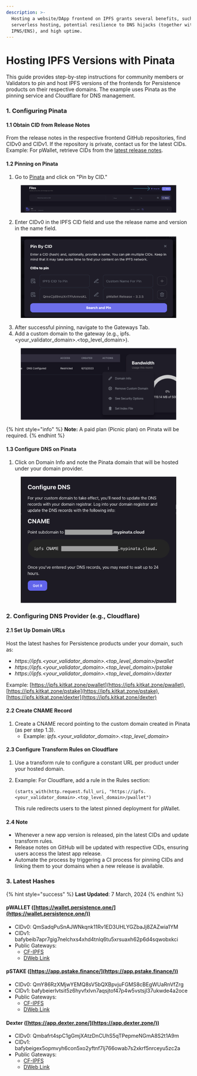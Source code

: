 ```yaml
---
description: >-
  Hosting a website/DApp frontend on IPFS grants several benefits, such as
  serverless hosting, potential resilience to DNS hijacks (together with
  IPNS/ENS), and high uptime.
---
```


# Hosting IPFS Versions with Pinata

This guide provides step-by-step instructions for community members or Validators to pin and host IPFS versions of the frontends for Persistence products on their respective domains. The example uses Pinata as the pinning service and Cloudflare for DNS management.

### 1. Configuring Pinata

#### 1.1 Obtain CID from Release Notes

From the release notes in the respective frontend GitHub repositories, find CIDv0 and CIDv1. If the repository is private, contact us for the latest CIDs. Example: For pWallet, retrieve CIDs from the [latest release notes](https://github.com/persistenceOne/persistenceWallet/releases).

#### 1.2 Pinning on Pinata

1. Go to [Pinata](https://app.pinata.cloud/pinmanager) and click on "Pin by CID."

<figure><img src="../../.gitbook/assets/image.png" alt=""><figcaption></figcaption></figure>

2. Enter CIDv0 in the IPFS CID field and use the release name and version in the name field.

<figure><img src="../../.gitbook/assets/image (1).png" alt=""><figcaption></figcaption></figure>

3. After successful pinning, navigate to the Gateways Tab.
4. Add a custom domain to the gateway (e.g., ipfs.\<your\_validator\_domain>.\<top\_level\_domain>).

<figure><img src="../../.gitbook/assets/image (2).png" alt=""><figcaption></figcaption></figure>

{% hint style="info" %}
**Note:** A paid plan (Picnic plan) on Pinata will be required.
{% endhint %}

#### 1.3 Configure DNS on Pinata

1. Click on Domain Info and note the Pinata domain that will be hosted under your domain provider.

<figure><img src="../../.gitbook/assets/image (3).png" alt=""><figcaption></figcaption></figure>

### 2. Configuring DNS Provider (e.g., Cloudflare)

#### 2.1 Set Up Domain URLs

Host the latest hashes for Persistence products under your domain, such as:

* _https://ipfs.\<your\_validator\_domain>.\<top\_level\_domain>/pwallet_
* _https://ipfs.\<your\_validator\_domain>.\<top\_level\_domain>/pstake_
* _https://ipfs.\<your\_validator\_domain>.\<top\_level\_domain>/dexter_

Example: [https://ipfs.kitkat.zone/pwallet](https://ipfs.kitkat.zone/pwallet), [https://ipfs.kitkat.zone/pstake](https://ipfs.kitkat.zone/pstake), [https://ipfs.kitkat.zone/dexter](https://ipfs.kitkat.zone/dexter)

#### 2.2 Create CNAME Record

1. Create a CNAME record pointing to the custom domain created in Pinata (as per step 1.3).
   * Example: _ipfs.\<your\_validator\_domain>.\<top\_level\_domain>_

#### 2.3 Configure Transform Rules on Cloudflare

1. Use a transform rule to configure a constant URL per product under your hosted domain.
2.  Example: For Cloudflare, add a rule in the Rules section:

    ```plaintext
    (starts_with(http.request.full_uri, "https://ipfs.<your_validator_domain>.<top_level_domain>/pwallet")
    ```

    This rule redirects users to the latest pinned deployment for pWallet.

#### 2.4 Note

* Whenever a new app version is released, pin the latest CIDs and update transform rules.
* Release notes on GitHub will be updated with respective CIDs, ensuring users access the latest app release.
* Automate the process by triggering a CI process for pinning CIDs and linking them to your domains when a new release is available.

### 3. Latest Hashes

{% hint style="success" %}
**Last Updated**: 7 March, 2024
{% endhint %}

#### pWALLET ([https://wallet.persistence.one/](https://wallet.persistence.one/))

* CIDv0: QmSadqPuSnAJWNkqnk11Rv1ED3UHLYGZbaJj8ZAZwia1YM
* CIDv1: bafybeib7apr7gig7nelchxs4xhd4tnlq6tu5xrsuaxh62p6d4sqwobxkci
* Public Gateways:
  * [CF-IPFS](https://bafybeib7apr7gig7nelchxs4xhd4tnlq6tu5xrsuaxh62p6d4sqwobxkci.ipfs.cf-ipfs.com/)
  * [DWeb Link](https://bafybeib7apr7gig7nelchxs4xhd4tnlq6tu5xrsuaxh62p6d4sqwobxkci.ipfs.dweb.link/)

#### pSTAKE ([https://app.pstake.finance/](https://app.pstake.finance/))

* CIDv0: QmY86RzXMjwYEMQ8sV5bQXBpvjuFGMS8cBEgWUaRnVfZrg
* CIDv1: bafybeierlvtsit5z6hyvfxlvn7aqsjtof47p4w5vstsjl37ukwde4a2oce
* Public Gateways:
  * [CF-IPFS](https://bafybeierlvtsit5z6hyvfxlvn7aqsjtof47p4w5vstsjl37ukwde4a2oce.ipfs.cf-ipfs.com/)
  * [DWeb Link](https://bafybeierlvtsit5z6hyvfxlvn7aqsjtof47p4w5vstsjl37ukwde4a2oce.ipfs.dweb.link/)

#### Dexter ([https://app.dexter.zone/](https://app.dexter.zone/))

* CIDv0: Qmbafrt4spC1gGmjXAtzDnCUhS5qTPepmeNGmA8S2t1A9m
* CIDv1: bafybeigex5opmvyh6con5xo2yftnf7lj766owab7s2xkrf5nrceyu5zc2a
* Public Gateways:
  * [CF-IPFS](https://bafybeigex5opmvyh6con5xo2yftnf7lj766owab7s2xkrf5nrceyu5zc2a.ipfs.cf-ipfs.com/)
  * [DWeb Link](https://bafybeigex5opmvyh6con5xo2yftnf7lj766owab7s2xkrf5nrceyu5zc2a.ipfs.dweb.link/)
